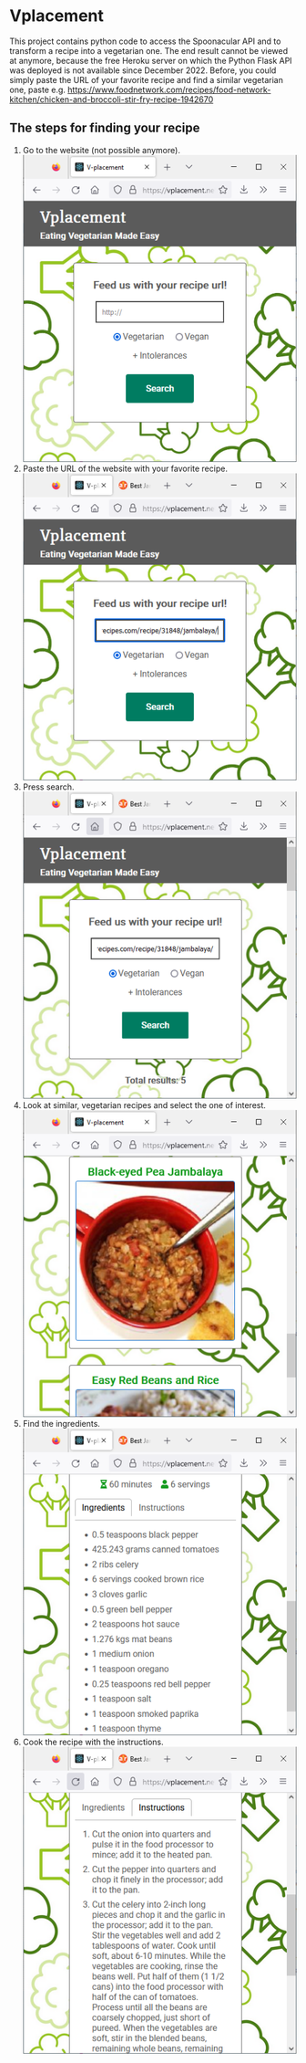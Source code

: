 # Vplacement

This project contains python code to access the Spoonacular API and to transform a recipe into a vegetarian one. The end result cannot be viewed at anymore, because the free Heroku server on which the Python Flask API was deployed is not available since December 2022. Before, you could simply paste the URL of your favorite recipe and find a similar vegetarian one, paste e.g. https://www.foodnetwork.com/recipes/food-network-kitchen/chicken-and-broccoli-stir-fry-recipe-1942670

## The steps for finding your recipe

1. Go to the website (not possible anymore).
![Vplacement1](images\vplacement1.PNG)
2. Paste the URL of the website with your favorite recipe.
![Vplacement2](images\vplacement2.PNG)
3. Press search.
![Vplacement3](images\vplacement3.PNG)
4. Look at similar, vegetarian recipes and select the one of interest.
![Vplacement4](images\vplacement4.PNG)
5. Find the ingredients.
![Vplacement5](images\vplacement5.PNG)
6. Cook the recipe with the instructions.
![Vplacement6](images\vplacement6.PNG)